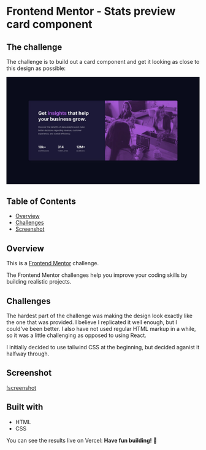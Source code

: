 # Frontend Mentor - Stats preview card component




## The challenge

The challenge is to build out a card component and get it looking as close to this design as possible:

![](https://github.com/lyokoth/stats-preview-card-component-main/blob/master/design/desktop-design.jpg)


## Table of Contents 

- [Overview](#overview)
 - [Challenges](#the-challenge)
 - [Screenshot](#screenshiot)


 ## Overview

 
This is a [Frontend Mentor](https://www.frontendmentor.io) challenge. 

The Frontend Mentor challenges help you improve your coding skills by building realistic projects.


## Challenges 

The hardest part of the challenge was making the design look exactly like the one that was provided. I believe I replicated it well enough, but I could've been better. I also have not used regular HTML markup in a while, so it was a little challenging as opposed to using React.

I initially decided to use tailwind CSS at the beginning, but decided aganist it halfway through.


## Screenshot 

[!screenshot](./screenshot/screenshot.png)

## Built with 

- HTML
- CSS


You can see the results live on Vercel: 
**Have fun building!** 🚀
